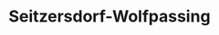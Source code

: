 ---
title: Seitzersdorf-Wolfpassing
url: /seitzersdorf-wolfpassing/
latitude: 48.41
longitude: 16.095
---
